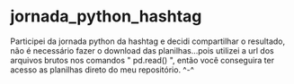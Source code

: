 # jornada_python_hashtag
Participei da jornada python da hashtag e decidi compartilhar o resultado, não é necessário fazer o download das planilhas...pois utilizei a url dos arquivos brutos nos comandos " pd.read() ", então você conseguira ter acesso as planilhas direto do meu repositório. ^-^
